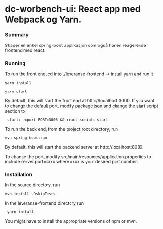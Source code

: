 # dc-worbench-ui:  React app med  Webpack og Yarn. #

### Summary ###

Skaper en enkel spring-boot applikasjon som også har en reagerende frontend med react.

### Running ###

To run the front end, cd into ./leveranse-frontend -> install yarn and run it

```yarn install```

```yarn start```

By default, this will start the front end at http://localhost:3000. If you want to
change the default port, modify package.json and change the start script section to

``` start: export PORT=3006 && react-scripts start```

To run the back end, from the project root directory, run

```mvn spring-boot:run```

By default, this will start the backend server at http://localhost:8080.

To change the port, modify src/main/resources/application.properties to include server.port=xxxx where xxxx is your desired port number.

### Installation ###

In the source directory, run

```mvn install -DskipTests```

In the leveranse-frontend directory run

``` yarn install```

You might have to install the appropriate versions of npm or mvn.

